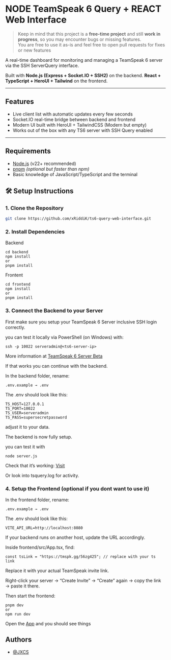 # NODE TeamSpeak 6 Query + REACT Web Interface
> Keep in mind that this project is a **free-time project** and still **work in progress**, so you may encounter bugs or missing features.  
> You are free to use it as-is and feel free to open pull requests for fixes or new features

A real-time dashboard for monitoring and managing a TeamSpeak 6 server via the SSH ServerQuery interface.

Built with **Node.js (Express + Socket.IO + SSH2)** on the backend.
**React + TypeScript + HeroUI + Tailwind** on the frontend.

---

## Features

- Live client list with automatic updates every few seconds
- Socket.IO real-time bridge between backend and frontend
- Modern UI built with HeroUI + TailwindCSS (Modern but empty)
- Works out of the box with any TS6 server with SSH Query enabled

---

## Requirements

- [Node.js](https://nodejs.org/) (v22+ recommended)
- [pnpm](https://pnpm.io/) *(optional but faster than npm)*
- Basic knowledge of JavaScript/TypeScript and the terminal

## 🛠️ Setup Instructions

### 1. Clone the Repository

```bash
git clone https://github.com/xRiddiK/ts6-query-web-interface.git
```

### 2. Install Dependencies
Backend

```
cd backend
npm install
or
pnpm install
```
Frontent

```
cd frontend
npm install
or
pnpm install
```

### 3. Connect the Backend to your Server
First make sure you setup your TeamSpeak 6 Server inclusive SSH login correctly.

you can test it locally via PowerShell (on Windows) with:
```
ssh -p 10022 serveradmin@<ts6-server-ip>
```
More information at
[TeamSpeak 6 Server Beta](https://github.com/teamspeak/teamspeak6-server/blob/main/CONFIG.md)

If that works you can continue with the backend.
>
In the backend folder, rename:
```
.env.example → .env
```
The .env should look like this:
```
TS_HOST=127.0.0.1
TS_PORT=10022
TS_USER=serveradmin
TS_PASS=supersecretpassword
```
adjust it to your data.

The backend is now fully setup.
>
you can test it with
```
node server.js
```
Check that it’s working:
[Visit](http://localhost:8080/api/clients)

Or look into tsquery.log for activity.


### 4. Setup the Frontend (optional if you dont want to use it)
In the frontend folder, rename:
```
.env.example → .env
```
The .env should look like this:
```
VITE_API_URL=http://localhost:8080
```
If your backend runs on another host, update the URL accordingly.
>
Inside frontend/src/App.tsx, find:
```
const tsLink = "https://tmspk.gg/56zg425"; // replace with your ts link
```
Replace it with your actual TeamSpeak invite link.
>
Right-click your server → “Create Invite” → “Create” again → copy the link → paste it there.

Then start the frontend:
```
pnpm dev
or
npm run dev
```

Open the [App](http://localhost:5173/)
and you should see things
## Authors
- [@JXCS](https://github.com/xRiddiK)